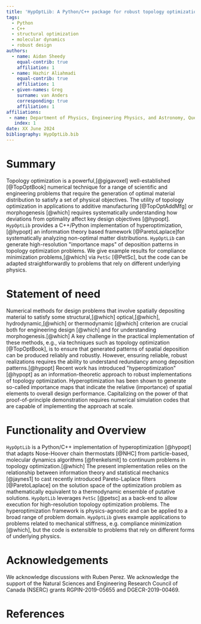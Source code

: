 ```yaml
---
title: 'HypOptLib: A Python/C++ package for robust topology optimization'
tags:
  - Python
  - C++ 
  - structural optimization
  - molecular dynamics
  - robust design
authors:
  - name: Aidan Sheedy
    equal-contrib: true
    affiliation: 1
  - name: Hazhir Aliahmadi
    equal-contrib: true
    affiliation: 1
  - given-names: Greg
    surname: van Anders
    corresponding: true
    affiliation: 1
affiliations:
 - name: Department of Physics, Engineering Physics, and Astronomy, Queen's University, Canada
   index: 1
date: XX June 2024
bibliography: HypOptLib.bib
---
```


# Summary

Topology optimization is a powerful,[@gigavoxel] well-established [@TopOptBook]
numerical technique for a range of scientific and engineering problems that
require the generation of optimal material distribution to satisfy a set of
physical objectives. The utility of topology optimization in applications to
additive manufacturing [@TopOptAddMfg] or morphogenesis [@which] requires
systematically understanding how deviations from optimality affect key design
objectives [@hypopt]. `HypOptLib` provides a C++/Python implementation of
hyperoptimization,[@hypopt] an information theory based framework
[@ParetoLaplace]for systematically analyzing non-optimal matter distributions.
`HypOptLib` can generate high-resolution "importance maps" of deposition
patterns in topology optimization problems. We give example results for
compliance minimization problems,[@which] via `PetSc` [@PetSc], but the code can
be adapted straightforwardly to problems that rely on different underlying
physics.

# Statement of need

Numerical methods for design problems that involve spatially depositing material
to satisfy some structural,[@which] optical,[@which], hydrodynamic,[@which] or
thermodynamic [@which] criterion are crucial both for engineering design
[@which] and for understanding morphogenesis.[@which] A key challenge in the
practical implementation of these methods, e.g., via techniques such as topology
optimization [@TopOptBook], is to ensure that generated patterns of spatial deposition
can be produced reliably and robustly. However, ensuring reliable, robust
realizations requires the ability to understand redundancy among deposition
patterns.[@hypopt] Recent work has introduced "hyperoptimization" [@hypopt] as an
information-theoretic approach to robust implementations of topology
optimization. Hyperoptimization has been shown to generate so-called importance
maps that indicate the relative (importance) of spatial elements to overall
design performance. Capitalizing on the power of that proof-of-principle
demonstration requires numerical simulation codes that are capable of
implementing the approach at scale.

# Functionality and Overview

`HypOptLib` is a Python/C++ implementation of hyperoptimization [@hypopt] that
adapts Nose-Hoover chain thermostats [@NHC] from particle-based, molecular
dynamics algorithms [@frenkelsmit] to continuum problems in topology
optimization.[@which] The present implementation relies on the relationship
between information theory and statistical mechanics [@jaynes1] to cast
recently introduced Pareto-Laplace filters [@ParetoLaplace] on the solution
space of the optimization problem as mathematically equivalent to a
thermodynamic ensemble of putative solutions. `HypOptLib` leverages `PetSc`
[@petsc] as a back-end to allow execution for high-resolution topology
optimization problems. The hyperoptimization framework is physics-agnostic and
can be applied to a broad range of problem domain. `HypOptLib` gives example
applications to problems related to mechanical stiffness, e.g. compliance
minimization [@which], but the code is extensible to problems that rely on
different forms of underlying physics.


# Acknowledgements

We acknowledge discussions with Ruben Perez. We acknowledge the support of the
Natural Sciences and Engineering Research Council of Canada (NSERC) grants
RGPIN-2019-05655 and DGECR-2019-00469.

# References
